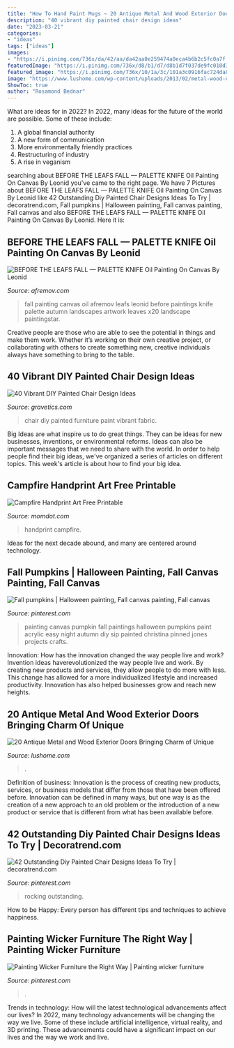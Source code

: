 ```yaml
---
title: "How To Hand Paint Mugs ~ 20 Antique Metal And Wood Exterior Doors Bringing Charm Of Unique"
description: "40 vibrant diy painted chair design ideas"
date: "2023-03-21"
categories:
- "ideas"
tags: ["ideas"]
images:
- "https://i.pinimg.com/736x/da/42/aa/da42aa0e259474a0eca4b6b2c5fc0a7f.jpg"
featuredImage: "https://i.pinimg.com/736x/d8/b1/d7/d8b1d7f037de9fc010d3d0affda4218e--painting-pumpkins-fall-pumpkins.jpg"
featured_image: "https://i.pinimg.com/736x/10/1a/3c/101a3c0916fac724da8241281d6333de.jpg"
image: "https://www.lushome.com/wp-content/uploads/2013/02/metal-wood-exterior-doors-vintage-style-antique-10.jpg"
ShowToc: true
author: "Rosamond Bednar"
---
```



What are ideas for in 2022?
In 2022, many ideas for the future of the world are possible. Some of these include: 
1. A global financial authority 
2. A new form of communication 
3. More environmentally friendly practices 
4. Restructuring of industry 
5. A rise in veganism 

	

		
searching about BEFORE THE LEAFS FALL — PALETTE KNIFE Oil Painting On Canvas By Leonid you've came to the right page. We have 7 Pictures about BEFORE THE LEAFS FALL — PALETTE KNIFE Oil Painting On Canvas By Leonid like 42 Outstanding Diy Painted Chair Designs Ideas To Try | decoratrend.com, Fall pumpkins | Halloween painting, Fall canvas painting, Fall canvas and also BEFORE THE LEAFS FALL — PALETTE KNIFE Oil Painting On Canvas By Leonid. Here it is:
		
    
## BEFORE THE LEAFS FALL — PALETTE KNIFE Oil Painting On Canvas By Leonid

<img loading=lazy src="https://afremov.com/var/images/product/1200.1200/image_885.jpeg" onerror="this.onerror=null;this.src='https://tse1.mm.bing.net/th?id=OIP.A0IXemqHtuyfqh4RpZAt5AHaNA&amp;pid=15.1';" alt="BEFORE THE LEAFS FALL — PALETTE KNIFE Oil Painting On Canvas By Leonid">

_Source: afremov.com_

>fall painting canvas oil afremov leafs leonid before paintings knife palette autumn landscapes artwork leaves x20 landscape paintingstar. 

	

Creative people are those who are able to see the potential in things and make them work. Whether it’s working on their own creative project, or collaborating with others to create something new, creative individuals always have something to bring to the table.

    
## 40 Vibrant DIY Painted Chair Design Ideas

<img loading=lazy src="https://www.gravetics.com/wp-content/uploads/2017/08/DIY-Chair-Furniture-Art-Look-at-what-a-little-paint-and-fabric-can-do-to-and-old-chair.jpg" onerror="this.onerror=null;this.src='https://tse3.mm.bing.net/th?id=OIP.5fc6ID9aAkxFa6m4nhvbUgHaNO&amp;pid=15.1';" alt="40 Vibrant DIY Painted Chair Design Ideas">

_Source: gravetics.com_

>chair diy painted furniture paint vibrant fabric. 

	

Big Ideas are what inspire us to do great things. They can be ideas for new businesses, inventions, or environmental reforms. Ideas can also be important messages that we need to share with the world. In order to help people find their big ideas, we've organized a series of articles on different topics. This week's article is about how to find your big idea.

    
## Campfire Handprint Art Free Printable

<img loading=lazy src="https://www.momdot.com/wp-content/uploads/2015/06/handprint-art-ideas.jpg" onerror="this.onerror=null;this.src='https://tse1.mm.bing.net/th?id=OIP.9vNkXKIfiZlJj5_dmRNY2wHaLH&amp;pid=15.1';" alt="Campfire Handprint Art Free Printable">

_Source: momdot.com_

>handprint campfire. 

	

Ideas for the next decade abound, and many are centered around technology.

    
## Fall Pumpkins | Halloween Painting, Fall Canvas Painting, Fall Canvas

<img loading=lazy src="https://i.pinimg.com/736x/d8/b1/d7/d8b1d7f037de9fc010d3d0affda4218e--painting-pumpkins-fall-pumpkins.jpg" onerror="this.onerror=null;this.src='https://tse1.mm.bing.net/th?id=OIP.Eo-yGfhhdQFo9QFzs8lSGwHaJ3&amp;pid=15.1';" alt="Fall pumpkins | Halloween painting, Fall canvas painting, Fall canvas">

_Source: pinterest.com_

>painting canvas pumpkin fall paintings halloween pumpkins paint acrylic easy night autumn diy sip painted christina pinned jones projects crafts. 

	

Innovation: How has the innovation changed the way people live and work?
Invention ideas haverevolutionized the way people live and work. By creating new products and services, they allow people to do more with less. This change has allowed for a more individualized lifestyle and increased productivity. Innovation has also helped businesses grow and reach new heights.

    
## 20 Antique Metal And Wood Exterior Doors Bringing Charm Of Unique

<img loading=lazy src="https://www.lushome.com/wp-content/uploads/2013/02/metal-wood-exterior-doors-vintage-style-antique-10.jpg" onerror="this.onerror=null;this.src='https://tse3.mm.bing.net/th?id=OIP.-ZvvQAAh17JslZx55PK5GAAAAA&amp;pid=15.1';" alt="20 Antique Metal and Wood Exterior Doors Bringing Charm of Unique">

_Source: lushome.com_

>. 

	

Definition of business:
Innovation is the process of creating new products, services, or business models that differ from those that have been offered before. Innovation can be defined in many ways, but one way is as the creation of a new approach to an old problem or the introduction of a new product or service that is different from what has been available before.

    
## 42 Outstanding Diy Painted Chair Designs Ideas To Try | Decoratrend.com

<img loading=lazy src="https://i.pinimg.com/736x/10/1a/3c/101a3c0916fac724da8241281d6333de.jpg" onerror="this.onerror=null;this.src='https://tse2.mm.bing.net/th?id=OIP.CHVc3qvgO7qYYvubIg9L8wHaJ3&amp;pid=15.1';" alt="42 Outstanding Diy Painted Chair Designs Ideas To Try | decoratrend.com">

_Source: pinterest.com_

>rocking outstanding. 

	

How to be Happy: Every person has different tips and techniques to achieve happiness.
 

    
## Painting Wicker Furniture The Right Way | Painting Wicker Furniture

<img loading=lazy src="https://i.pinimg.com/736x/da/42/aa/da42aa0e259474a0eca4b6b2c5fc0a7f.jpg" onerror="this.onerror=null;this.src='https://tse4.mm.bing.net/th?id=OIP.kvLIRWu6iaKpTV0YaLeAKwHaKR&amp;pid=15.1';" alt="Painting Wicker Furniture the Right Way | Painting wicker furniture">

_Source: pinterest.com_

>. 

	

Trends in technology: How will the latest technological advancements affect our lives?
In 2022, many technology advancements will be changing the way we live. Some of these include artificial intelligence, virtual reality, and 3D printing. These advancements could have a significant impact on our lives and the way we work and live.


